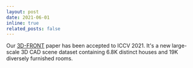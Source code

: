 ```yaml
---
layout: post
date: 2021-06-01
inline: true
related_posts: false
---
```


Our [3D-FRONT](https://tianchi.aliyun.com/specials/promotion/alibaba-3d-scene-dataset) paper has been accepted to ICCV 2021. It's a new large-scale 3D CAD scene dataset containing 6.8K distinct houses and 19K diversely furnished rooms.
